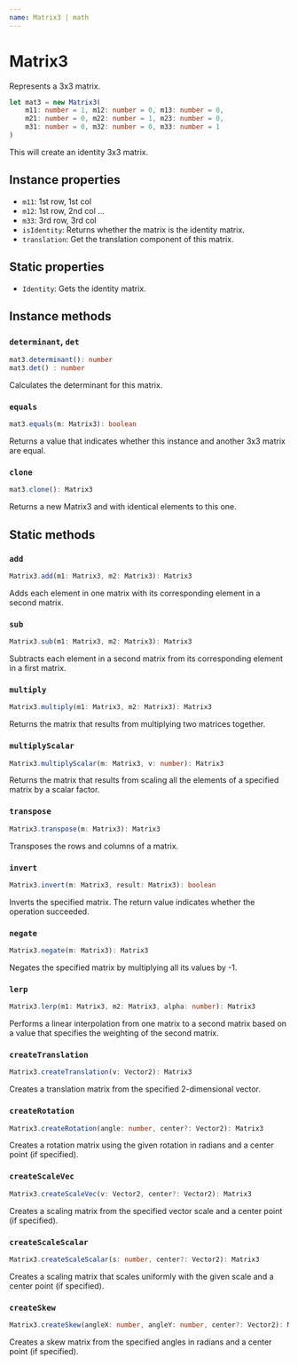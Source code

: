 ```yaml
---
name: Matrix3 | math
---
```

# Matrix3
Represents a 3x3 matrix.
```typescript
let mat3 = new Matrix3(
	m11: number = 1, m12: number = 0, m13: number = 0,
	m21: number = 0, m22: number = 1, m23: number = 0,
	m31: number = 0, m32: number = 0, m33: number = 1
)
```
This will create an identity 3x3 matrix.

## Instance properties
- `m11`: 1st row, 1st col
- `m12`: 1st row, 2nd col
...
- `m33`: 3rd row, 3rd col
- `isIdentity`: Returns whether the matrix is the identity matrix.
- `translation`: Get the translation component of this matrix.

## Static properties
- `Identity`: Gets the identity matrix.

## Instance methods
### `determinant`, `det`
```typescript
mat3.determinant(): number
mat3.det() : number
```
Calculates the determinant for this matrix.

### `equals`
```typescript
mat3.equals(m: Matrix3): boolean
```
Returns a value that indicates whether this instance and another 3x3 matrix are equal.

### `clone`
```typescript
mat3.clone(): Matrix3
```
Returns a new Matrix3 and with identical elements to this one.

## Static methods
### `add`
```typescript
Matrix3.add(m1: Matrix3, m2: Matrix3): Matrix3
```
Adds each element in one matrix with its corresponding element in a second matrix.

### `sub`
```typescript
Matrix3.sub(m1: Matrix3, m2: Matrix3): Matrix3
```
Subtracts each element in a second matrix from its corresponding element in a first matrix.

### `multiply`
```typescript
Matrix3.multiply(m1: Matrix3, m2: Matrix3): Matrix3
```
Returns the matrix that results from multiplying two matrices together.

### `multiplyScalar`
```typescript
Matrix3.multiplyScalar(m: Matrix3, v: number): Matrix3
```
Returns the matrix that results from scaling all the elements of a specified matrix by a scalar factor.

### `transpose`
```typescript
Matrix3.transpose(m: Matrix3): Matrix3
```
Transposes the rows and columns of a matrix.

### `invert`
```typescript
Matrix3.invert(m: Matrix3, result: Matrix3): boolean
```
Inverts the specified matrix. The return value indicates whether the operation succeeded.

### `negate`
```typescript
Matrix3.negate(m: Matrix3): Matrix3
```
Negates the specified matrix by multiplying all its values by -1.

### `lerp`
```typescript
Matrix3.lerp(m1: Matrix3, m2: Matrix3, alpha: number): Matrix3
```
Performs a linear interpolation from one matrix to a second matrix based on a value that specifies the weighting of the second matrix.

### `createTranslation`
```typescript
Matrix3.createTranslation(v: Vector2): Matrix3
```
Creates a translation matrix from the specified 2-dimensional vector.

### `createRotation`
```typescript
Matrix3.createRotation(angle: number, center?: Vector2): Matrix3
```
Creates a rotation matrix using the given rotation in radians and a center point (if specified).

### `createScaleVec`
```typescript
Matrix3.createScaleVec(v: Vector2, center?: Vector2): Matrix3
```
Creates a scaling matrix from the specified vector scale and a center point (if specified).

### `createScaleScalar`
```typescript
Matrix3.createScaleScalar(s: number, center?: Vector2): Matrix3
```
Creates a scaling matrix that scales uniformly with the given scale and a center point (if specified).

### `createSkew`
```typescript
Matrix3.createSkew(angleX: number, angleY: number, center?: Vector2): Matrix3
```
Creates a skew matrix from the specified angles in radians and a center point (if specified).
